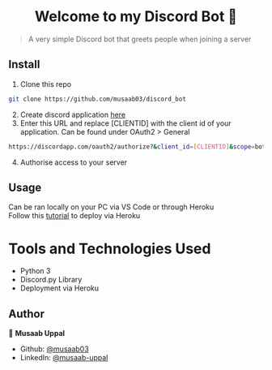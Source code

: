 <h1 align="center">Welcome to my Discord Bot 👋</h1>

> A very simple Discord bot that greets people when joining a server

## Install

1) Clone this repo
```sh
git clone https://github.com/musaab03/discord_bot
```
2) Create discord application [here](https://discord.com/developers/applications)
3) Enter this URL and replace [CLIENTID] with the client id of your application. Can be found under OAuth2 > General
```sh
https://discordapp.com/oauth2/authorize?&client_id=[CLIENTID]&scope=bot
```
4) Authorise access to your server

## Usage
Can be ran locally on your PC via VS Code or through Heroku </br>
Follow this [tutorial](https://www.youtube.com/watch?v=xBhUh4-Pyxo) to deploy via Heroku

# Tools and Technologies Used
- Python 3
- Discord.py Library
- Deployment via Heroku

## Author

👤 **Musaab Uppal**

* Github: [@musaab03](https://github.com/musaab03)
* LinkedIn: [@musaab-uppal](https://linkedin.com/in/musaab-uppal)

